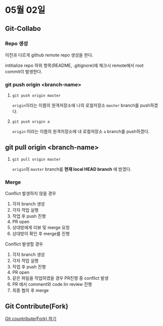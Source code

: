 # 05월 02일

## Git-Collabo

### Repo 생성
이전과 다르게 github remote repo 생성을 한다.

intitialize repo 하위 항목(README, .gitignore)에 체크시 remote에서 root commit이 발생한다. 

### git push origin \<branch-name>
1. `git push origin master` 

    `origin`이라는 이름의 원격저장소에 나의 로컬저장소 `master` branch를 push하겠다.

2. `git push origin a` 

    `origin` 이라는 이름의 원격저장소에 내 로컬저장소 `a` branch를 push하겠다.

## git pull origin \<branch-name>

1. `git pull origin master` 

     `origin`의 `master` branch를  **현재 local HEAD branch** 에 받겠다. 

### Merge 

Conflict 발생하지 않을 경우
1. 각자 branch 생성
2. 각자 작업 실행
3. 작업 후 push 진행
4. PR open
5. 상대방에게 리뷰 및 merge 요청
6. 상대방이 확인 후 merge를 진행

Conflict 발생할 경우
1. 각자 branch 생성
2. 각자 작업 실행
3. 작업 후 push 진행
4. PR open
5. 같은 파일을 작업하였을 경우 PR진행 중 conflict 발생
6. PR 에서 comment와 code lin review 진행
7. 최종 협의 후 merge

## Git Contribute(Fork)

[Git countribute(Fork) 하기](https://git-scm.com/book/ko/v2/GitHub-GitHub-%ED%94%84%EB%A1%9C%EC%A0%9D%ED%8A%B8%EC%97%90-%EA%B8%B0%EC%97%AC%ED%95%98%EA%B8%B0)
